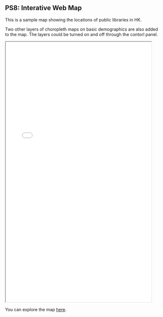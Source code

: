 ## PS8: Interative Web Map

This is a sample map showing the locations of public libraries in HK.

Two other layers of choropleth maps on basic demographics are also added to the map. The layers could be turned on and off through the contorl panel.


<iframe src="HK_libraries.html" height="855" width="95%"></iframe>

You can explore the map [here](HK_libraries.html). 
